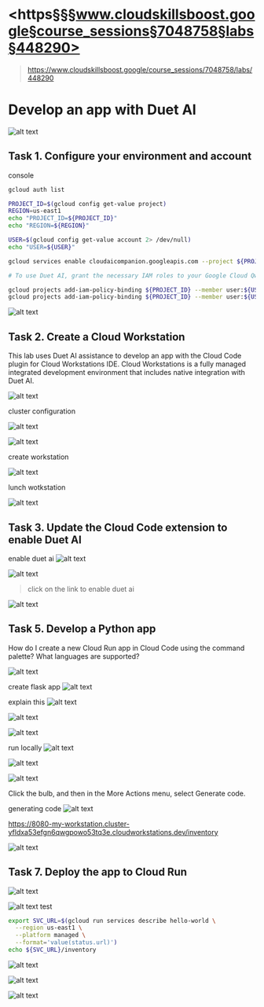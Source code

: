 # <https§§§www.cloudskillsboost.google§course_sessions§7048758§labs§448290>
> <https://www.cloudskillsboost.google/course_sessions/7048758/labs/448290>

# Develop an app with Duet AI

![alt text](image.png)

## Task 1. Configure your environment and account


console

```bash
gcloud auth list

PROJECT_ID=$(gcloud config get-value project)
REGION=us-east1
echo "PROJECT_ID=${PROJECT_ID}"
echo "REGION=${REGION}"

USER=$(gcloud config get-value account 2> /dev/null)
echo "USER=${USER}"

gcloud services enable cloudaicompanion.googleapis.com --project ${PROJECT_ID}


```

```bash
# To use Duet AI, grant the necessary IAM roles to your Google Cloud Qwiklabs user account:

gcloud projects add-iam-policy-binding ${PROJECT_ID} --member user:${USER} --role=roles/cloudaicompanion.user
gcloud projects add-iam-policy-binding ${PROJECT_ID} --member user:${USER} --role=roles/serviceusage.serviceUsageViewer
```

![alt text](image-1.png)

## Task 2. Create a Cloud Workstation

This lab uses Duet AI assistance to develop an app with the Cloud Code plugin for Cloud Workstations IDE. Cloud Workstations is a fully managed integrated development environment that includes native integration with Duet AI.

![alt text](image-2.png)

cluster configuration

![alt text](image-3.png)

![alt text](image-4.png)

create workstation

![alt text](image-5.png)

lunch wotkstation

![alt text](image-6.png)

## Task 3. Update the Cloud Code extension to enable Duet AI

enable duet ai
![alt text](image-7.png)

![alt text](image-8.png)
> click on the link to enable duet ai

![alt text](image-9.png)

## Task 5. Develop a Python app

How do I create a new Cloud Run app in Cloud Code using the command palette? What languages are supported?

![alt text](image-10.png)

create flask app
![alt text](image-11.png)

explain this 
![alt text](image-12.png)

![alt text](image-13.png)

![alt text](image-14.png)

run locally
![alt text](image-15.png)

![alt text](image-16.png)

![alt text](image-17.png)

Click the bulb, and then in the More Actions menu, select Generate code.

generating code
![alt text](image-18.png)

https://8080-my-workstation.cluster-yfldxa53efgn6qwgpowo53tq3e.cloudworkstations.dev/inventory

![alt text](image-19.png)

## Task 7. Deploy the app to Cloud Run

![alt text](image-20.png)

![alt text](image-21.png)
test

```bash
export SVC_URL=$(gcloud run services describe hello-world \
  --region us-east1 \
  --platform managed \
  --format='value(status.url)')
echo ${SVC_URL}/inventory
```

![alt text](image-22.png)

![alt text](image-23.png)



![alt text](image-24.png)